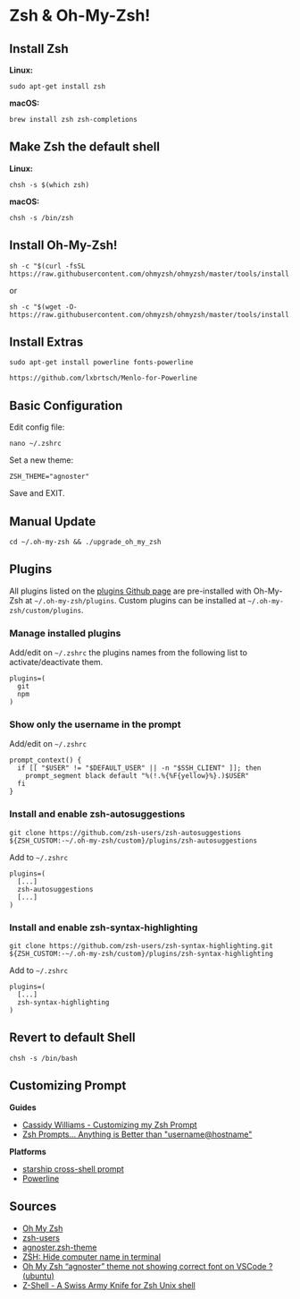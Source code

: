 # Zsh & Oh-My-Zsh!

## Install Zsh

**Linux:**
```Shell
sudo apt-get install zsh
```
**macOS:**
```Shell
brew install zsh zsh-completions
```

## Make Zsh the default shell

**Linux:**
```Shell
chsh -s $(which zsh)
```
**macOS:**
```Shell
chsh -s /bin/zsh
```

## Install Oh-My-Zsh!

```Shell
sh -c "$(curl -fsSL https://raw.githubusercontent.com/ohmyzsh/ohmyzsh/master/tools/install.sh)"
```
or
```Shell
sh -c "$(wget -O- https://raw.githubusercontent.com/ohmyzsh/ohmyzsh/master/tools/install.sh)"
```

## Install Extras

```Shell
sudo apt-get install powerline fonts-powerline
```
```Shell
https://github.com/lxbrtsch/Menlo-for-Powerline
```

## Basic Configuration

Edit config file:
```Shell
nano ~/.zshrc
```
Set a new theme:
```Shell
ZSH_THEME="agnoster"
```
Save and EXIT.

## Manual Update

```Shell
cd ~/.oh-my-zsh && ./upgrade_oh_my_zsh
```

## Plugins

All plugins listed on the [plugins Github page](https://github.com/ohmyzsh/ohmyzsh/tree/master/plugins) are pre-installed with Oh-My-Zsh at `~/.oh-my-zsh/plugins`. Custom plugins can be installed at `~/.oh-my-zsh/custom/plugins`.

### Manage installed plugins

Add/edit on `~/.zshrc` the plugins names from the following list to activate/deactivate them.
```
plugins=(
  git
  npm
)
```

### Show only the username in the prompt

Add/edit on `~/.zshrc`
```Shell
prompt_context() {
  if [[ "$USER" != "$DEFAULT_USER" || -n "$SSH_CLIENT" ]]; then
    prompt_segment black default "%(!.%{%F{yellow}%}.)$USER"
  fi
}
```

### Install and enable zsh-autosuggestions

```Shell
git clone https://github.com/zsh-users/zsh-autosuggestions ${ZSH_CUSTOM:-~/.oh-my-zsh/custom}/plugins/zsh-autosuggestions
```
Add to `~/.zshrc`
```
plugins=(
  [...]
  zsh-autosuggestions
  [...]
)
```

### Install and enable  zsh-syntax-highlighting

```Shell
git clone https://github.com/zsh-users/zsh-syntax-highlighting.git ${ZSH_CUSTOM:-~/.oh-my-zsh/custom}/plugins/zsh-syntax-highlighting
```
Add to `~/.zshrc`
```
plugins=(
  [...]
  zsh-syntax-highlighting
)
```

## Revert to default Shell

```Shell
chsh -s /bin/bash
```

## Customizing Prompt

**Guides**
- [Cassidy Williams - Customizing my Zsh Prompt](https://dev.to/cassidoo/customizing-my-zsh-prompt-3417)
- [Zsh Prompts... Anything is Better than "username@hostname"](https://sureshjoshi.com/development/zsh-prompts-that-dont-suck)

**Platforms**
- [starship cross-shell prompt](https://starship.rs/)
- [Powerline](https://github.com/powerline/powerline)

## Sources

- [Oh My Zsh](https://ohmyz.sh/)
- [zsh-users](https://github.com/zsh-users)
- [agnoster.zsh-theme](https://github.com/agnoster/agnoster-zsh-theme)
- [ZSH: Hide computer name in terminal](https://stackoverflow.com/questions/31848957/zsh-hide-computer-name-in-terminal)
- [Oh My Zsh “agnoster” theme not showing correct font on VSCode ? (ubuntu)](https://cloverinks.medium.com/oh-my-zsh-agnoster-theme-not-showing-correct-font-on-vscode-ubuntu-47b5e8dcbada)
- [Z-Shell - A Swiss Army Knife for Zsh Unix shell](https://wiki.zshell.dev/)
